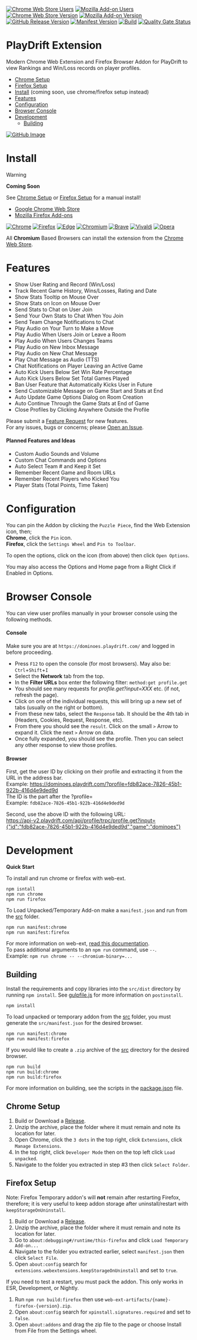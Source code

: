 [![Chrome Web Store Users](https://img.shields.io/chrome-web-store/users/coming-soon?logo=google&logoColor=white&label=google%20users)](https://chromewebstore.google.com/detail/playdrift-extension/coming-soon)
[![Mozilla Add-on Users](https://img.shields.io/amo/users/playdrift-extension?logo=mozilla&label=mozilla%20users)](https://addons.mozilla.org/addon/playdrift-extension)
[![Chrome Web Store Version](https://img.shields.io/chrome-web-store/v/coming-soon?label=chrome&logo=googlechrome)](https://chromewebstore.google.com/detail/playdrift-extension/coming-soon)
[![Mozilla Add-on Version](https://img.shields.io/amo/v/playdrift-extension?label=firefox&logo=firefox)](https://addons.mozilla.org/addon/playdrift-extension)
[![GitHub Release Version](https://img.shields.io/github/v/release/cssnr/playdrift-extension?logo=github)](https://github.com/cssnr/playdrift-extension/releases/latest)
[![Manifest Version](https://img.shields.io/github/manifest-json/v/cssnr/playdrift-extension?filename=manifest.json&logo=json&label=manifest)](https://github.com/cssnr/playdrift-extension/blob/master/manifest.json)
[![Build](https://github.com/cssnr/playdrift-extension/actions/workflows/build.yaml/badge.svg)](https://github.com/cssnr/playdrift-extension/actions/workflows/build.yaml)
[![Quality Gate Status](https://sonarcloud.io/api/project_badges/measure?project=cssnr_playdrift-extension&metric=alert_status)](https://sonarcloud.io/summary/new_code?id=cssnr_playdrift-extension)
# PlayDrift Extension

Modern Chrome Web Extension and Firefox Browser Addon for PlayDrift to view Rankings and Win/Loss records on player profiles.

*   [Chrome Setup](#chrome-setup)
*   [Firefox Setup](#firefox-setup)
*   [Install](#install) (coming soon, use chrome/firefox setup instead)
*   [Features](#features)
*   [Configuration](#configuration)
*   [Browser Console](#browser-console)
*   [Development](#development)
    -   [Building](#building)

[![GitHub Image](https://repository-images.githubusercontent.com/779112610/a81fa6cf-34d2-4454-870c-ac54ce088518)](https://github.com/cssnr/playdrift-extension)

# Install

> [!WARNING]  
> **Coming Soon**
> 
> See [Chrome Setup](#chrome-setup) or [Firefox Setup](#firefox-setup) for a manual install!
>

*   [Google Chrome Web Store](https://chromewebstore.google.com/detail/playdrift-extension/coming-soon)
*   [Mozilla Firefox Add-ons](https://addons.mozilla.org/addon/playdrift-extension)

[![Chrome](https://raw.githubusercontent.com/alrra/browser-logos/main/src/chrome/chrome_48x48.png)](https://chromewebstore.google.com/detail/playdrift-extension/coming-soon)
[![Firefox](https://raw.githubusercontent.com/alrra/browser-logos/main/src/firefox/firefox_48x48.png)](https://addons.mozilla.org/addon/playdrift-extension)
[![Edge](https://raw.githubusercontent.com/alrra/browser-logos/main/src/edge/edge_48x48.png)](https://chromewebstore.google.com/detail/playdrift-extension/coming-soon)
[![Chromium](https://raw.githubusercontent.com/alrra/browser-logos/main/src/chromium/chromium_48x48.png)](https://chromewebstore.google.com/detail/playdrift-extension/coming-soon)
[![Brave](https://raw.githubusercontent.com/alrra/browser-logos/main/src/brave/brave_48x48.png)](https://chromewebstore.google.com/detail/playdrift-extension/coming-soon)
[![Vivaldi](https://raw.githubusercontent.com/alrra/browser-logos/main/src/vivaldi/vivaldi_48x48.png)](https://chromewebstore.google.com/detail/playdrift-extension/coming-soon)
[![Opera](https://raw.githubusercontent.com/alrra/browser-logos/main/src/opera/opera_48x48.png)](https://chromewebstore.google.com/detail/playdrift-extension/coming-soon)

All **Chromium** Based Browsers can install the extension from the
[Chrome Web Store](https://chromewebstore.google.com/detail/playdrift-extension/coming-soon).

# Features

*   Show User Rating and Record (Win/Loss)
*   Track Recent Game History, Wins/Losses, Rating and Date
*   Show Stats Tooltip on Mouse Over
*   Show Stats on Icon on Mouse Over
*   Send Stats to Chat on User Join
*   Send Your Own Stats to Chat When You Join
*   Send Team Change Notifications to Chat
*   Play Audio on Your Turn to Make a Move
*   Play Audio When Users Join or Leave a Room
*   Play Audio When Users Changes Teams
*   Play Audio on New Inbox Message
*   Play Audio on New Chat Message
*   Play Chat Message as Audio (TTS)
*   Chat Notifications on Player Leaving an Active Game
*   Auto Kick Users Below Set Win Rate Percentage
*   Auto Kick Users Below Set Total Games Played
*   Ban User Feature that Automatically Kicks User in Future
*   Send Customizable Message on Game Start and Stats at End
*   Auto Update Game Options Dialog on Room Creation
*   Auto Continue Through the Game Stats at End of Game
*   Close Profiles by Clicking Anywhere Outside the Profile

Please submit a [Feature Request](https://github.com/cssnr/playdrift-extension/discussions/categories/feature-requests) for new features.  
For any issues, bugs or concerns; please [Open an Issue](https://github.com/cssnr/playdrift-extension/issues).

#### Planned Features and Ideas

*   Custom Audio Sounds and Volume
*   Custom Chat Commands and Options
*   Auto Select Team # and Keep it Set
*   Remember Recent Game and Room URLs
*   Remember Recent Players who Kicked You
*   Player Stats (Total Points, Time Taken)

# Configuration

You can pin the Addon by clicking the `Puzzle Piece`, find the Web Extension icon, then;  
**Chrome**, click the `Pin` icon.  
**Firefox**, click the `Settings Wheel` and `Pin to Toolbar`.

To open the options, click on the icon (from above) then click `Open Options`.

You may also access the Options and Home page from a Right Click if Enabled in Options.

# Browser Console

You can view user profiles manually in your browser console using the following methods.

#### Console

Make sure you are at `https://dominoes.playdrift.com/` and logged in before proceeding.

*   Press `F12` to open the console (for most browsers). May also be: `Ctrl`+`Shift`+`I`
*   Select the **Network** tab from the top.
*   In the **Filter URLs** box enter the following filter: `method:get profile.get`
*   You should see many requests for *profile.get?input=XXX* etc. (if not, refresh the page).
*   Click on one of the individual requests, this will bring up a new set of tabs (usually on the right or bottom).
*   From these new tabs, select the `Response` tab. It should be the 4th tab in (Headers, Cookies, Request, Response, etc).
*   From there you should see the `result`. Click on the small `>` Arrow to expand it. Click the next `>` Arrow on data.
*   Once fully expanded, you should see the profile. Then you can select any other response to view those profiles.

#### Browser

First, get the user ID by clicking on their profile and extracting it from the URL in the address bar.  
Example: https://dominoes.playdrift.com/?profile=fdb82ace-7826-45b1-922b-416d4e9ded9d  
The ID is the part after the ?profile=  
Example: `fdb82ace-7826-45b1-922b-416d4e9ded9d`  

Second, use the above ID with the following URL:  
https://api-v2.playdrift.com/api/profile/trpc/profile.get?input={"id":"fdb82ace-7826-45b1-922b-416d4e9ded9d","game":"dominoes"}

# Development

**Quick Start**

To install and run chrome or firefox with web-ext.
```shell
npm isntall
npm run chrome
npm run firefox
```

To Load Unpacked/Temporary Add-on make a `manifest.json` and run from the [src](src) folder.
```shell
npm run manifest:chrome
npm run manifest:firefox
```

For more information on web-ext, [read this documentation](https://extensionworkshop.com/documentation/develop/web-ext-command-reference/).  
To pass additional arguments to an `npm run` command, use `--`.  
Example: `npm run chrome -- --chromium-binary=...`

## Building

Install the requirements and copy libraries into the `src/dist` directory by running `npm install`.
See [gulpfile.js](gulpfile.js) for more information on `postinstall`.
```shell
npm install
```

To load unpacked or temporary addon from the [src](src) folder, you must generate the `src/manifest.json` for the desired browser.
```shell
npm run manifest:chrome
npm run manifest:firefox
```

If you would like to create a `.zip` archive of the [src](src) directory for the desired browser.
```shell
npm run build
npm run build:chrome
npm run build:firefox
```

For more information on building, see the scripts in the [package.json](package.json) file.

## Chrome Setup

1.  Build or Download a [Release](https://github.com/cssnr/playdrift-extension/releases).
1.  Unzip the archive, place the folder where it must remain and note its location for later.
1.  Open Chrome, click the `3 dots` in the top right, click `Extensions`, click `Manage Extensions`.
1.  In the top right, click `Developer Mode` then on the top left click `Load unpacked`.
1.  Navigate to the folder you extracted in step #3 then click `Select Folder`.

## Firefox Setup

Note: Firefox Temporary addon's will **not** remain after restarting Firefox, therefore;
it is very useful to keep addon storage after uninstall/restart with `keepStorageOnUninstall`.

1.  Build or Download a [Release](https://github.com/cssnr/playdrift-extension/releases).
1.  Unzip the archive, place the folder where it must remain and note its location for later.
1.  Go to `about:debugging#/runtime/this-firefox` and click `Load Temporary Add-on...`
1.  Navigate to the folder you extracted earlier, select `manifest.json` then click `Select File`.
1.  Open `about:config` search for `extensions.webextensions.keepStorageOnUninstall` and set to `true`.

If you need to test a restart, you must pack the addon. This only works in ESR, Development, or Nightly.

1.  Run `npm run build:firefox` then use `web-ext-artifacts/{name}-firefox-{version}.zip`.
1.  Open `about:config` search for `xpinstall.signatures.required` and set to `false`.
1.  Open `about:addons` and drag the zip file to the page or choose Install from File from the Settings wheel.
